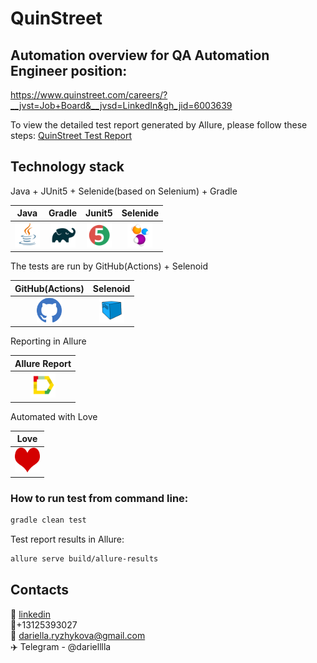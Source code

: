 # QuinStreet


## Automation overview for QA Automation Engineer position: 
https://www.quinstreet.com/careers/?__jvst=Job+Board&__jvsd=LinkedIn&gh_jid=6003639

To view the detailed test report generated by Allure, please follow these steps: <a target="_blank" href="https://dariellaryzhykova.github.io/quinstreet/">QuinStreet Test Report</a><br/>

## Technology stack

Java + JUnit5 + Selenide(based on Selenium) + Gradle

| Java | Gradle | Junit5 | Selenide |
|:----:|:------:|:------:|:--------:|
| <img src="images/JAVA.svg" width="40" height="40"> | <img src="images/Gradle.svg" width="40" height="40"> | <img src="images/Junit5.svg" width="40" height="40"> | <img src="images/Selenide.svg" width="40" height="40"> |

The tests are run by GitHub(Actions) + Selenoid

|                    GitHub(Actions)                     | Selenoid | 
|:------------------------------------------------------:|:-------------:|
| <img src="images/GitHub 2.svg" width="40" height="40"> | <img src="images/Selenoid.svg" width="40" height="40"> | 


Reporting in Allure

| Allure Report |
|:---------:|
| <img src="images/Allure Report.svg" width="40" height="40"> | <img src="images/Telegram.svg" width="40" height="40"> |

Automated with Love

| Love |
|:---------:|
| <img src="images/heart.png" width="40" height="40"> |

### How to run test from command line:
```bash
gradle clean test
```
Test report results in Allure:
```bash
allure serve build/allure-results
```

## Contacts
🔗 <a target="_blank" href="https://www.linkedin.com/in/dariella-ryzhykova-3794b3139/">linkedin</a><br/>
📱+13125393027 <br/>
📧 dariella.ryzhykova@gmail.com <br/>
✈️ Telegram - @darielllla <br/>
